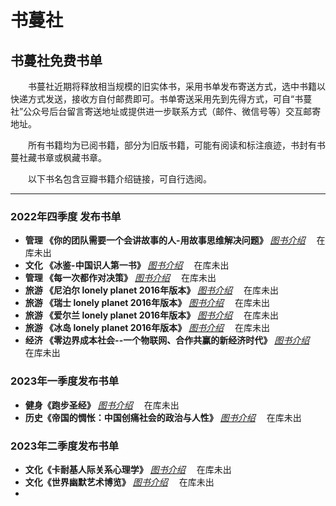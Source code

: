 # 书蔓社

## 书蔓社免费书单 ##

&ensp;&ensp;&ensp;&ensp;书蔓社近期将释放相当规模的旧实体书，采用书单发布寄送方式，选中书籍以快递方式发送，接收方自付邮费即可。书单寄送采用先到先得方式，可自“书蔓社”公众号后台留言寄送地址或提供进一步联系方式（邮件、微信号等）交互邮寄地址。

&ensp;&ensp;&ensp;&ensp;所有书籍均为已阅书籍，部分为旧版书籍，可能有阅读和标注痕迹，书封有书蔓社藏书章或枫藏书章。

&ensp;&ensp;&ensp;&ensp;以下书名包含豆瓣书籍介绍链接，可自行选阅。

---

### 2022年四季度 发布书单 ###

- **管理 《你的团队需要一个会讲故事的人-用故事思维解决问题》** _[图书介绍](https://book.douban.com/subject/26780215/)_  &ensp;&ensp;在库未出
- **文化 《冰鉴-中国识人第一书》** _[图书介绍](https://book.douban.com/subject/6534729/)_   &ensp;&ensp;在库未出
- **管理 《每一次都作对决策》** _[图书介绍](https://book.douban.com/subject/1892895/)_  &ensp;&ensp;在库未出
- **旅游 《尼泊尔 lonely planet 2016年版本》**  _[图书介绍](https://book.douban.com/subject/26897889/)_  &ensp;&ensp;在库未出
- **旅游 《瑞士 lonely planet 2016年版本》**  _[图书介绍](https://book.douban.com/subject/30450328/)_  &ensp;&ensp;在库未出
- **旅游 《爱尔兰 lonely planet 2016年版本》**  _[图书介绍](https://book.douban.com/subject/27195756/)_  &ensp;&ensp;在库未出
- **旅游 《冰岛 lonely planet 2016年版本》**  _[图书介绍](https://book.douban.com/subject/30134993/)_  &ensp;&ensp;在库未出
- **经济 《零边界成本社会--一个物联网、合作共赢的新经济时代》**  _[图书介绍](https://book.douban.com/subject/25986746/)_  &ensp;&ensp;在库未出


### 2023年一季度发布书单 ###

- **健身《跑步圣经》** _[图书介绍](https://book.douban.com/subject/26326484/)_ &ensp;&ensp;在库未出
- **历史《帝国的惆怅：中国创痛社会的政治与人性》** _[图书介绍](https://book.douban.com/subject/1421029/)_ &ensp;&ensp;在库未出

### 2023年二季度发布书单 ###

- **文化《卡耐基人际关系心理学》** _[图书介绍](https://book.douban.com/subject/2338699/)_ &ensp;&ensp;在库未出
- **文化《世界幽默艺术博览》** _[图书介绍](https://book.douban.com/subject/1639295/)_ &ensp;&ensp;在库未出
- 
